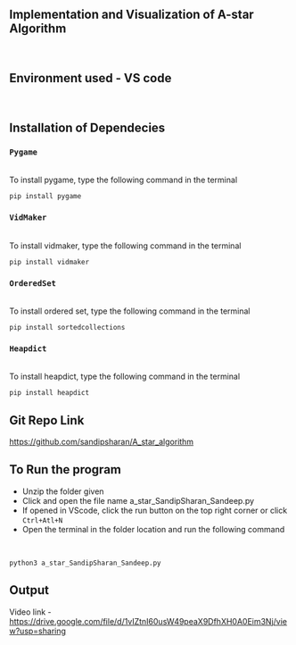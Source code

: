 ## Implementation and Visualization of A-star Algorithm
<br />


## Environment used - VS code

<br />

## Installation of Dependecies


### `Pygame`

<br />To install pygame, type the following command in the terminal

```
pip install pygame
```
### `VidMaker`

<br />To install vidmaker, type the following command in the terminal

```
pip install vidmaker
```

### `OrderedSet`

<br />To install ordered set, type the following command in the terminal

```
pip install sortedcollections
```

### `Heapdict`

<br />To install heapdict, type the following command in the terminal

```
pip install heapdict
```

## Git Repo Link 

https://github.com/sandipsharan/A_star_algorithm


## To Run the program

- Unzip the folder given
- Click and open the file name a_star_SandipSharan_Sandeep.py
- If opened in VScode, click the run button on the top right corner or click `Ctrl+Atl+N`
- Open the terminal in the folder location and run the following command
</br>

```
python3 a_star_SandipSharan_Sandeep.py
```

## Output

Video link - https://drive.google.com/file/d/1vIZtnI60usW49peaX9DfhXH0A0Eim3Nj/view?usp=sharing





